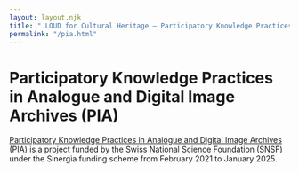 ```yaml
---
layout: layout.njk
title: " LOUD for Cultural Heritage – Participatory Knowledge Practices in Analogue and Digital Image Archives (PIA)"
permalink: "/pia.html"
---
```


# Participatory Knowledge Practices in Analogue and Digital Image Archives (PIA)

[Participatory Knowledge Practices in Analogue and Digital Image Archives](https://about.participatory-archives.ch) (PIA) is a project funded by the Swiss National Science Foundation (SNSF) under the Sinergia funding scheme from February 2021 to January 2025.